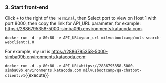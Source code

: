 ### 3. Start front-end

Click `+` to the right of the `Terminal`, then Select port to view on Host 1 with port 8000, then copy the link for API_URL parameter, for example: https://2886795358-5000-simba09b.environments.katacoda.com.

`docker run -d -p 80:80 -e API_URL=your_url milvusbootcamp/mols-search-webclient:1.0`

For example, my url is https://2886795358-5000-simba09b.environments.katacoda.com:

`docker run -d -p 80:80 -e API_URL=https://2886795358-5000-simba09b.environments.katacoda.com milvusbootcamp/qa-chatbot-client:v1`{{execute}}
